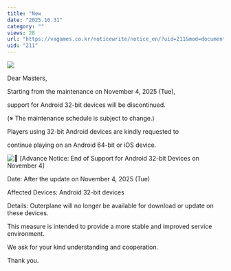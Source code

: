 ```yaml
---
title: "New																[Notice] End of Support for Android 32-bit Devices"
date: "2025.10.31"
category: ""
views: 28
url: "https://vagames.co.kr/noticewrite/notice_en/?uid=211&mod=document"
uid: "211"
---
```


![](/images/news/live/en/211-9d9a29a5.webp)

Dear Masters,

  

Starting from the maintenance on November 4, 2025 (Tue),

support for Android 32-bit devices will be discontinued.

(※ The maintenance schedule is subject to change.)

  

Players using 32-bit Android devices are kindly requested to

continue playing on an Android 64-bit or iOS device.

  

![📅](/images/news/live/en/211-70cde509.svg) \[Advance Notice: End of Support for Android 32-bit Devices on November 4\]

  

Date: After the update on November 4, 2025 (Tue)

  

Affected Devices: Android 32-bit devices

  

Details: Outerplane will no longer be available for download or update on these devices.

  

This measure is intended to provide a more stable and improved service environment.

We ask for your kind understanding and cooperation.

Thank you.